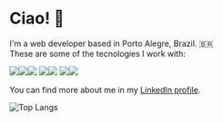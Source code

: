 # Ciao! 👋
I'm a web developer based in Porto Alegre, Brazil. :brazil:<br>
These are some of the tecnologies I work with:

<img src="https://img.shields.io/badge/javascript%20-%23323330.svg?&style=for-the-badge&logo=javascript&logoColor=%23F7DF1E"/><img src="https://img.shields.io/badge/css3%20-%231572B6.svg?&style=for-the-badge&logo=css3&logoColor=white"/><img src="https://img.shields.io/badge/SASS%20-hotpink.svg?&style=for-the-badge&logo=SASS&logoColor=white"/> <img src="https://img.shields.io/badge/bootstrap%20-%23563D7C.svg?&style=for-the-badge&logo=bootstrap&logoColor=white"/><img src ="https://img.shields.io/badge/React-20232A?style=for-the-badge&logo=react&logoColor=61DAFB"/> <img src ="https://img.shields.io/badge/next%20js-000000?style=for-the-badge&logo=nextdotjs&logoColor=white"/><img src ="https://img.shields.io/badge/Wordpress-21759B?style=for-the-badge&logo=wordpress&logoColor=white"/>

You can find more about me in my [LinkedIn profile](https://linkedin.com/in/luiz-brancher).
<br>

  ![Top Langs](https://github-readme-stats.vercel.app/api/top-langs/?username=lpbrancher&layout=compact)
 <!-- <br>
  ![My github stats](https://github-readme-stats.vercel.app/api?username=lpbrancher&show_icons=true&count_private=true&hide=issues&include_all_commits=true&hide_rank=true) -->


  

<!--
**lpbrancher/lpbrancher** is a ✨ _special_ ✨ repository because its `README.md` (this file) appears on your GitHub profile.

Here are some ideas to get you started:

- 🔭 I’m currently working on ...
- 🌱 I’m currently learning ...
- 👯 I’m looking to collaborate on ...
- 🤔 I’m looking for help with ...
- 💬 Ask me about ...
- 📫 How to reach me: ...
- 😄 Pronouns: ...
- ⚡ Fun fact: ...
-->
